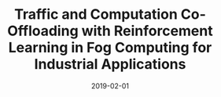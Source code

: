 ---
title: "Traffic and Computation Co-Offloading with Reinforcement Learning in Fog Computing for Industrial Applications"
authors:
- Yixuan Wang
- Kun Wang
- Huawei Huang
- Toshiaki Miyazaki
- Song Guo

date: "2019-02-01"
doi: ""

# Publication type.
# 1 = Conference paper; 2 = Journal article;
# 3 = Preprint Paper; 4 = Report; 5 = Book; 6 = Book section;
# 7 = Thesis; 8 = Patent
publication_types: ["2"]

# Publication name and optional abbreviated publication name.
publication: "*IEEE Transactions on Industrial Informatics*"
publication_short: "TII(JCR-Q1)"

url_pdf: https://ieeexplore.ieee.org/abstract/document/8552454
# url_code: ''
# url_dataset: ''
# url_poster: ''
# url_project: ''
# url_slides: ''
# url_video: ''

---